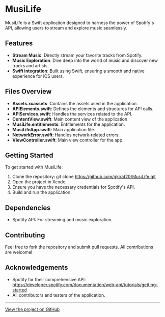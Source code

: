 # **MusiLife**

MusiLife is a Swift application designed to harness the power of Spotify's API, allowing users to stream and explore music seamlessly.

## **Features**

- **Stream Music**: Directly stream your favorite tracks from Spotify.
- **Music Exploration**: Dive deep into the world of music and discover new tracks and artists.
- **Swift Integration**: Built using Swift, ensuring a smooth and native experience for iOS users.

## **Files Overview**

- **Assets.xcassets**: Contains the assets used in the application.
- **APIElements.swift**: Defines the elements and structures for API calls.
- **APIServices.swift**: Handles the services related to the API.
- **ContentView.swift**: Main content view of the application.
- **MusiLife.entitlements**: Entitlements for the application.
- **MusiLifeApp.swift**: Main application file.
- **NetworkError.swift**: Handles network-related errors.
- **ViewController.swift**: Main view controller for the app.

## **Getting Started**

To get started with MusiLife:

1. Clone the repository: 
git clone https://github.com/gkirat20/MusiLife.git
2. Open the project in Xcode.
3. Ensure you have the necessary credentials for Spotify's API.
4. Build and run the application.

## **Dependencies**

- Spotify API: For streaming and music exploration.

## **Contributing**

Feel free to fork the repository and submit pull requests. All contributions are welcome!

## **Acknowledgements**

- Spotify for their comprehensive API: https://developer.spotify.com/documentation/web-api/tutorials/getting-started
- All contributors and testers of the application.

---

[View the project on GitHub](https://github.com/gkirat20/MusiLife)
